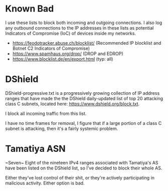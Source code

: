 # Known Bad

I use these lists to block both incoming and outgoing connections. I also log any outbound connections to the IP addresses in these lists as potential Indicators of Compromise (IoC) of devices inside my networks.

 - https://feodotracker.abuse.ch/blocklist/ (Recommended IP blocklist and Botnet C2 Indicators of Compromise)
 - https://www.spamhaus.org/drop/ (DROP and EDROP)
 - https://www.blocklist.de/en/export.html (typ: all)

# DShield

DShield-progressive.txt is a progressively growing collection of IP address ranges that have made the the DShield daily-updated list of top 20 attacking class C subnets, located here:
https://www.dshield.org/block.txt.

I block all incoming traffic from this list.

I have no time frames for removal, I figure that if a large portion of a class C subnet is attacking, then it's a fairly systemic problem.

# Tamatiya ASN

~Seven~ Eight of the nineteen IPv4 ranges associated with Tamatiya's AS have been listed on the DShield list, so I've decided to block their whole AS.

Either they've lost control of their shit, or they're actively participating in malicious activity. Either option is bad.
